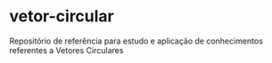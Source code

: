# vetor-circular
Repositório de referência para estudo e aplicação de conhecimentos referentes a Vetores Circulares
